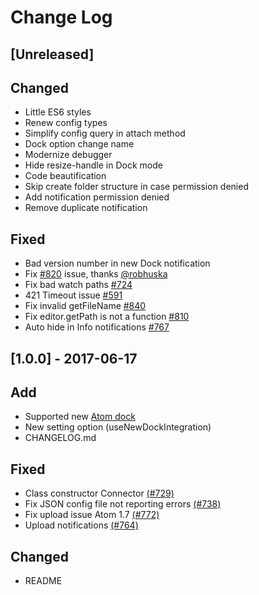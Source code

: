# Change Log

## [Unreleased]

## Changed

+ Little ES6 styles
+ Renew config types
+ Simplify config query in attach method
+ Dock option change name
+ Modernize debugger
+ Hide resize-handle in Dock mode
+ Code beautification
+ Skip create folder structure in case permission denied
+ Add notification permission denied
+ Remove duplicate notification

## Fixed

+ Bad version number in new Dock notification
+ Fix [#820](https://github.com/mgrenier/remote-ftp/issues/820) issue, thanks [@robhuska](https://github.com/robhuska)
+ Fix bad watch paths [#724](https://github.com/mgrenier/remote-ftp/issues/724)
+ 421 Timeout issue [#591](https://github.com/mgrenier/remote-ftp/issues/591)
+ Fix invalid getFileName [#840](https://github.com/mgrenier/remote-ftp/issues/840)
+ Fix editor.getPath is not a function [#810](https://github.com/mgrenier/remote-ftp/issues/810)
+ Auto hide in Info notifications [#767](https://github.com/mgrenier/remote-ftp/issues/767)

## [1.0.0] - 2017-06-17

## Add

- Supported new [Atom dock](http://blog.atom.io/2017/04/12/atom-1-16.html)
- New setting option (useNewDockIntegration)
- CHANGELOG.md

## Fixed

- Class constructor Connector [(#729)](https://github.com/mgrenier/remote-ftp/pull/731)
- Fix JSON config file not reporting errors [(#738)](https://github.com/mgrenier/remote-ftp/pull/738)
- Fix upload issue Atom 1.7 [(#772)](https://github.com/mgrenier/remote-ftp/pull/772)
- Upload notifications [(#764)](https://github.com/mgrenier/remote-ftp/pull/764)

## Changed

- README
